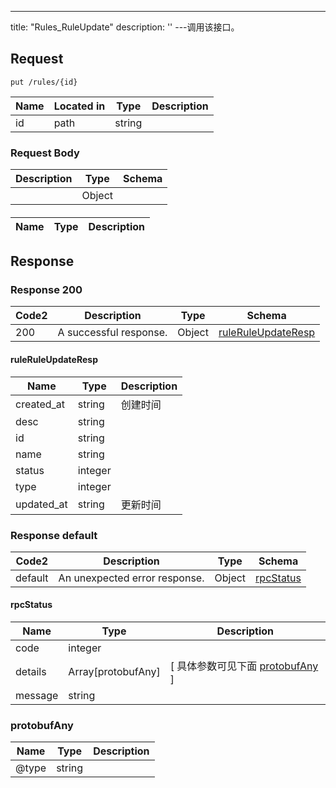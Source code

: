 ---
title: "Rules_RuleUpdate"
description: ''
---调用该接口。



## Request


```
put /rules/{id}
```

| Name | Located in | Type | Description | 
| ---- | ---------- | ----------- | ----------- | 
| id | path | string |  |  

### Request Body 
| Description | Type | Schema |
| ----------- | ------ | ------ |
|  | Object | [](#) |

#### 

| Name | Type | Description | 
| ---- | ---- | ----------- |  



## Response

### Response  200 
| Code2 | Description | Type | Schema |
| ---- | ----------- | ------ | ------ |
| 200 | A successful response. | Object | [ruleRuleUpdateResp](#ruleRuleUpdateResp) |

#### ruleRuleUpdateResp

| Name | Type | Description | 
| ---- | ---- | ----------- |     
| created_at | string | 创建时间 |      
| desc | string |  |      
| id | string |  |      
| name | string |  |      
| status | integer |  |      
| type | integer |  |      
| updated_at | string | 更新时间 |   



### Response  default 
| Code2 | Description | Type | Schema |
| ---- | ----------- | ------ | ------ |
| default | An unexpected error response. | Object | [rpcStatus](#rpcStatus) |

#### rpcStatus

| Name | Type | Description | 
| ---- | ---- | ----------- |     
| code | integer |  |          
| details | Array[protobufAny] |  [ 具体参数可见下面 [protobufAny](#protobufAny) ] |       
| message | string |  |   

### protobufAny
| Name | Type | Description | 
| ---- | ---- | ----------- |     
| @type | string |  |   




